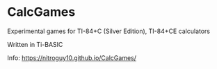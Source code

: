 # CalcGames
Experimental games for TI-84+C (Silver Edition), TI-84+CE calculators 

Written in Ti-BASIC

Info: https://nitroguy10.github.io/CalcGames/
